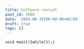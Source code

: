 ```yaml
---
title: Software revival
post_id: 3080
date: '2003-08-19T00:00:00+09:00'
draft: true
tags: []
---
```


`void main(){while(1);}`
